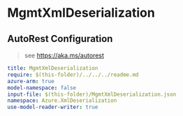 # MgmtXmlDeserialization

## AutoRest Configuration

> see https://aka.ms/autorest

``` yaml
title: MgmtXmlDeserialization
require: $(this-folder)/../../../readme.md
azure-arm: true
model-namespace: false
input-file: $(this-folder)/MgmtXmlDeserialization.json
namespace: Azure.XmlDeserialization
use-model-reader-writer: true
```

